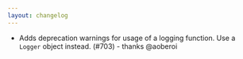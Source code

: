 ```yaml
---
layout: changelog
---
```


- Adds deprecation warnings for usage of a logging function. Use a `Logger` object instead. (#703) - thanks @aoberoi

